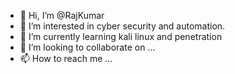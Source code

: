 - 👋 Hi, I’m @RajKumar
- 👀 I’m interested in cyber security and automation.
- 🌱 I’m currently learning kali linux and penetration 
- 💞️ I’m looking to collaborate on ...
- 📫 How to reach me ...

<!---
RajKumar201/RajKumar201 is a ✨ special ✨ repository because its `README.md` (this file) appears on your GitHub profile.
You can click the Preview link to take a look at your changes.
--->

